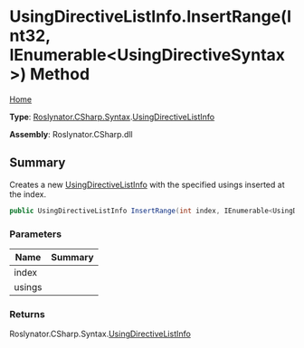 # UsingDirectiveListInfo\.InsertRange\(Int32, IEnumerable\<UsingDirectiveSyntax>\) Method

[Home](../../../../../README.md)

**Type**: [Roslynator.CSharp.Syntax](../../README.md)\.[UsingDirectiveListInfo](../README.md)

**Assembly**: Roslynator\.CSharp\.dll

## Summary

Creates a new [UsingDirectiveListInfo](../README.md) with the specified usings inserted at the index\.

```csharp
public UsingDirectiveListInfo InsertRange(int index, IEnumerable<UsingDirectiveSyntax> usings)
```

### Parameters

| Name | Summary |
| ---- | ------- |
| index | |
| usings | |

### Returns

Roslynator\.CSharp\.Syntax\.[UsingDirectiveListInfo](../README.md)

